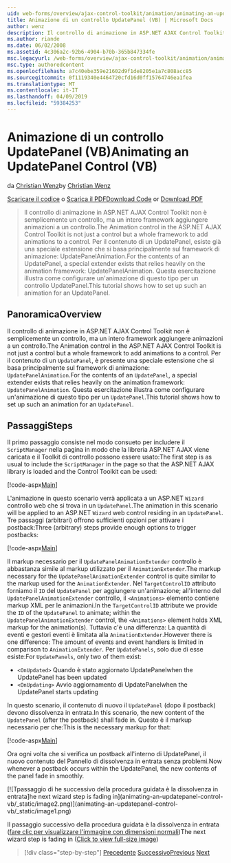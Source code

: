```yaml
---
uid: web-forms/overview/ajax-control-toolkit/animation/animating-an-updatepanel-control-vb
title: Animazione di un controllo UpdatePanel (VB) | Microsoft Docs
author: wenz
description: Il controllo di animazione in ASP.NET AJAX Control Toolkit non è semplicemente un controllo, ma un intero framework aggiungere animazioni a un controllo. Per il contenuto di un...
ms.author: riande
ms.date: 06/02/2008
ms.assetid: 4c306a2c-92b6-4904-b70b-365b847334fe
msc.legacyurl: /web-forms/overview/ajax-control-toolkit/animation/animating-an-updatepanel-control-vb
msc.type: authoredcontent
ms.openlocfilehash: a7c40ebe359e21602d9f1de8205e1a7c808acc85
ms.sourcegitcommit: 0f1119340e4464720cfd16d0ff15764746ea1fea
ms.translationtype: MT
ms.contentlocale: it-IT
ms.lasthandoff: 04/09/2019
ms.locfileid: "59384253"
---
```

# <a name="animating-an-updatepanel-control-vb"></a><span data-ttu-id="8d1ef-104">Animazione di un controllo UpdatePanel (VB)</span><span class="sxs-lookup"><span data-stu-id="8d1ef-104">Animating an UpdatePanel Control (VB)</span></span>

<span data-ttu-id="8d1ef-105">da [Christian Wenz](https://github.com/wenz)</span><span class="sxs-lookup"><span data-stu-id="8d1ef-105">by [Christian Wenz](https://github.com/wenz)</span></span>

<span data-ttu-id="8d1ef-106">[Scaricare il codice](http://download.microsoft.com/download/9/3/f/93f8daea-bebd-4821-833b-95205389c7d0/UpdatePanelAnimation1.vb.zip) o [Scarica il PDF](http://download.microsoft.com/download/b/6/a/b6ae89ee-df69-4c87-9bfb-ad1eb2b23373/updatepanelanimation1VB.pdf)</span><span class="sxs-lookup"><span data-stu-id="8d1ef-106">[Download Code](http://download.microsoft.com/download/9/3/f/93f8daea-bebd-4821-833b-95205389c7d0/UpdatePanelAnimation1.vb.zip) or [Download PDF](http://download.microsoft.com/download/b/6/a/b6ae89ee-df69-4c87-9bfb-ad1eb2b23373/updatepanelanimation1VB.pdf)</span></span>

> <span data-ttu-id="8d1ef-107">Il controllo di animazione in ASP.NET AJAX Control Toolkit non è semplicemente un controllo, ma un intero framework aggiungere animazioni a un controllo.</span><span class="sxs-lookup"><span data-stu-id="8d1ef-107">The Animation control in the ASP.NET AJAX Control Toolkit is not just a control but a whole framework to add animations to a control.</span></span> <span data-ttu-id="8d1ef-108">Per il contenuto di un UpdatePanel, esiste già una speciale estensione che si basa principalmente sul framework di animazione: UpdatePanelAnimation.</span><span class="sxs-lookup"><span data-stu-id="8d1ef-108">For the contents of an UpdatePanel, a special extender exists that relies heavily on the animation framework: UpdatePanelAnimation.</span></span> <span data-ttu-id="8d1ef-109">Questa esercitazione illustra come configurare un'animazione di questo tipo per un controllo UpdatePanel.</span><span class="sxs-lookup"><span data-stu-id="8d1ef-109">This tutorial shows how to set up such an animation for an UpdatePanel.</span></span>


## <a name="overview"></a><span data-ttu-id="8d1ef-110">Panoramica</span><span class="sxs-lookup"><span data-stu-id="8d1ef-110">Overview</span></span>

<span data-ttu-id="8d1ef-111">Il controllo di animazione in ASP.NET AJAX Control Toolkit non è semplicemente un controllo, ma un intero framework aggiungere animazioni a un controllo.</span><span class="sxs-lookup"><span data-stu-id="8d1ef-111">The Animation control in the ASP.NET AJAX Control Toolkit is not just a control but a whole framework to add animations to a control.</span></span> <span data-ttu-id="8d1ef-112">Per il contenuto di un `UpdatePanel`, è presente una speciale estensione che si basa principalmente sul framework di animazione: `UpdatePanelAnimation`.</span><span class="sxs-lookup"><span data-stu-id="8d1ef-112">For the contents of an `UpdatePanel`, a special extender exists that relies heavily on the animation framework: `UpdatePanelAnimation`.</span></span> <span data-ttu-id="8d1ef-113">Questa esercitazione illustra come configurare un'animazione di questo tipo per un `UpdatePanel`.</span><span class="sxs-lookup"><span data-stu-id="8d1ef-113">This tutorial shows how to set up such an animation for an `UpdatePanel`.</span></span>

## <a name="steps"></a><span data-ttu-id="8d1ef-114">Passaggi</span><span class="sxs-lookup"><span data-stu-id="8d1ef-114">Steps</span></span>

<span data-ttu-id="8d1ef-115">Il primo passaggio consiste nel modo consueto per includere il `ScriptManager` nella pagina in modo che la libreria ASP.NET AJAX viene caricata e il Toolkit di controllo possono essere usato:</span><span class="sxs-lookup"><span data-stu-id="8d1ef-115">The first step is as usual to include the `ScriptManager` in the page so that the ASP.NET AJAX library is loaded and the Control Toolkit can be used:</span></span>

[!code-aspx[Main](animating-an-updatepanel-control-vb/samples/sample1.aspx)]

<span data-ttu-id="8d1ef-116">L'animazione in questo scenario verrà applicata a un ASP.NET `Wizard` controllo web che si trova in un `UpdatePanel`.</span><span class="sxs-lookup"><span data-stu-id="8d1ef-116">The animation in this scenario will be applied to an ASP.NET `Wizard` web control residing in an `UpdatePanel`.</span></span> <span data-ttu-id="8d1ef-117">Tre passaggi (arbitrari) offrono sufficienti opzioni per attivare i postback:</span><span class="sxs-lookup"><span data-stu-id="8d1ef-117">Three (arbitrary) steps provide enough options to trigger postbacks:</span></span>

[!code-aspx[Main](animating-an-updatepanel-control-vb/samples/sample2.aspx)]

<span data-ttu-id="8d1ef-118">Il markup necessario per il `UpdatePanelAnimationExtender` controllo è abbastanza simile al markup utilizzato per il `AnimationExtender`.</span><span class="sxs-lookup"><span data-stu-id="8d1ef-118">The markup necessary for the `UpdatePanelAnimationExtender` control is quite similar to the markup used for the `AnimationExtender`.</span></span> <span data-ttu-id="8d1ef-119">Nel `TargetControlID` attributo forniamo il `ID` del `UpdatePanel` per aggiungere un'animazione; all'interno del `UpdatePanelAnimationExtender` controllo, il `<Animations>` elemento contiene markup XML per le animazioni.</span><span class="sxs-lookup"><span data-stu-id="8d1ef-119">In the `TargetControlID` attribute we provide the `ID` of the `UpdatePanel` to animate; within the `UpdatePanelAnimationExtender` control, the `<Animations>` element holds XML markup for the animation(s).</span></span> <span data-ttu-id="8d1ef-120">Tuttavia c'è una differenza: La quantità di eventi e gestori eventi è limitata alla `AnimationExtender`.</span><span class="sxs-lookup"><span data-stu-id="8d1ef-120">However there is one difference: The amount of events and event handlers is limited in comparison to `AnimationExtender`.</span></span> <span data-ttu-id="8d1ef-121">Per `UpdatePanels`, solo due di esse esiste:</span><span class="sxs-lookup"><span data-stu-id="8d1ef-121">For `UpdatePanels`, only two of them exist:</span></span>

- `<OnUpdated>` <span data-ttu-id="8d1ef-122">Quando è stato aggiornato UpdatePanel</span><span class="sxs-lookup"><span data-stu-id="8d1ef-122">when the UpdatePanel has been updated</span></span>
- `<OnUpdating>` <span data-ttu-id="8d1ef-123">Avvio aggiornamento di UpdatePanel</span><span class="sxs-lookup"><span data-stu-id="8d1ef-123">when the UpdatePanel starts updating</span></span>

<span data-ttu-id="8d1ef-124">In questo scenario, il contenuto di nuovo il `UpdatePanel` (dopo il postback) devono dissolvenza in entrata.</span><span class="sxs-lookup"><span data-stu-id="8d1ef-124">In this scenario, the new content of the `UpdatePanel` (after the postback) shall fade in.</span></span> <span data-ttu-id="8d1ef-125">Questo è il markup necessario per che:</span><span class="sxs-lookup"><span data-stu-id="8d1ef-125">This is the necessary markup for that:</span></span>

[!code-aspx[Main](animating-an-updatepanel-control-vb/samples/sample3.aspx)]

<span data-ttu-id="8d1ef-126">Ora ogni volta che si verifica un postback all'interno di UpdatePanel, il nuovo contenuto del Pannello di dissolvenza in entrata senza problemi.</span><span class="sxs-lookup"><span data-stu-id="8d1ef-126">Now whenever a postback occurs within the UpdatePanel, the new contents of the panel fade in smoothly.</span></span>


[![T<span data-ttu-id="8d1ef-127">passaggio di he successivo della procedura guidata è la dissolvenza in entrata]</span><span class="sxs-lookup"><span data-stu-id="8d1ef-127">he next wizard step is fading in]</span></span>(animating-an-updatepanel-control-vb/_static/image2.png)](animating-an-updatepanel-control-vb/_static/image1.png)

<span data-ttu-id="8d1ef-128">Il passaggio successivo della procedura guidata è la dissolvenza in entrata ([fare clic per visualizzare l'immagine con dimensioni normali](animating-an-updatepanel-control-vb/_static/image3.png))</span><span class="sxs-lookup"><span data-stu-id="8d1ef-128">The next wizard step is fading in ([Click to view full-size image](animating-an-updatepanel-control-vb/_static/image3.png))</span></span>

> [!div class="step-by-step"]
> <span data-ttu-id="8d1ef-129">[Precedente](changing-an-animation-using-client-side-code-vb.md)
> [Successivo](dynamically-controlling-updatepanel-animations-vb.md)</span><span class="sxs-lookup"><span data-stu-id="8d1ef-129">[Previous](changing-an-animation-using-client-side-code-vb.md)
[Next](dynamically-controlling-updatepanel-animations-vb.md)</span></span>
